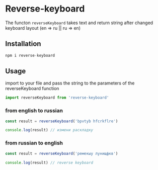 # Reverse-keyboard
The functon `reverseKeyboard` takes text and return string after changed keyboard layout (en => ru || ru => en)

## Installation

```js
npm i reverse-keyboard
```

## Usage
import to your file and pass the string to the parameters of the reverseKeyboard function

```js
import reverseKeyboard from 'reverse-keyboard'
```

### from english to russian

```js
const result = reverseKeyboard('bpvtyb hfcrkflre')

console.log(result) // измени раскладку
```

### from russian to english
```js
const result = reverseKeyboard('ремекыу лунищфкв')

console.log(result) // reverse keyboard
```

